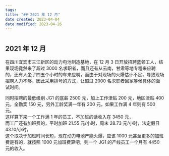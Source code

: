```yaml
---
tags:
title: "## 2021 年 12 月"
date created: 2023-04-04
date modified: 2023-04-26
---
```


#


## 2021 年 12 月

在四川宜宾市三江新区的动力电池制造基地，在 12 月 3 日开放招聘蓝领工人，结果现场竟然来了超过 3000 名求职者，而且还有从云南，甘肃等地专程来应聘的，还有人坐了四五个小时的车来应聘，而由于对现场的火爆估计不足，导致现场招聘人力不够，因此采用排号的方式，让超过 2000 名求职者回家等候具体的面试时间。

同时招聘的最低级别 JG1 的底薪 2500 元，加上工作津贴 200 元，地区津贴 400 元，全勤奖 150 元，另外工龄奖满一年有 200 元，如果工作满 4 年则有 500 元。  
这样算下来一个工作满 1 年的员工，不加班的话收入在 3450 元，  
而工厂还有加班费的，平时加班 21.55 元/小时，周末 28.73 元/小时，法定假日 43.10/小时，  
这个取决于加班时间长短，现在动力电池产能火爆，应该 1000 元甚至更多的加班费是有的，就按照 1000 元加班费算吧，则一个 JG1 的产线员工一个月有 4450 元的收入。
